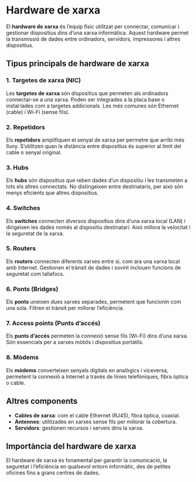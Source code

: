 # Hardware de xarxa

El **hardware de xarxa** és l’equip físic utilitzat per connectar, comunicar i gestionar dispositius dins d’una xarxa informàtica. Aquest hardware permet la transmissió de dades entre ordinadors, servidors, impressores i altres dispositius.

## Tipus principals de hardware de xarxa

### 1. Targetes de xarxa (NIC)
Les **targetes de xarxa** són dispositius que permeten als ordinadors connectar-se a una xarxa. Poden ser integrades a la placa base o instal·lades com a targetes addicionals. Les més comunes són Ethernet (cable) i Wi-Fi (sense fils).

### 2. Repetidors
Els **repetidors** amplifiquen el senyal de xarxa per permetre que arribi més lluny. S’utilitzen quan la distància entre dispositius és superior al límit del cable o senyal original.

### 3. Hubs
Els **hubs** són dispositius que reben dades d’un dispositiu i les transmeten a tots els altres connectats. No distingeixen entre destinataris, per això són menys eficients que altres dispositius.

### 4. Switches
Els **switches** connecten diversos dispositius dins d’una xarxa local (LAN) i dirigeixen les dades només al dispositiu destinatari. Això millora la velocitat i la seguretat de la xarxa.

### 5. Routers
Els **routers** connecten diferents xarxes entre si, com ara una xarxa local amb Internet. Gestionen el trànsit de dades i sovint inclouen funcions de seguretat com tallafocs.

### 6. Ponts (Bridges)
Els **ponts** uneixen dues xarxes separades, permetent que funcionin com una sola. Filtren el trànsit per millorar l’eficiència.

### 7. Access points (Punts d’accés)
Els **punts d’accés** permeten la connexió sense fils (Wi-Fi) dins d’una xarxa. Són essencials per a xarxes mòbils i dispositius portàtils.

### 8. Mòdems
Els **mòdems** converteixen senyals digitals en analògics i viceversa, permetent la connexió a Internet a través de línies telefòniques, fibra òptica o cable.

## Altres components

- **Cables de xarxa**: com el cable Ethernet (RJ45), fibra òptica, coaxial.
- **Antennes**: utilitzades en xarxes sense fils per millorar la cobertura.
- **Servidors**: gestionen recursos i serveis dins la xarxa.

## Importància del hardware de xarxa

El hardware de xarxa és fonamental per garantir la comunicació, la seguretat i l’eficiència en qualsevol entorn informàtic, des de petites oficines fins a grans centres de dades.
